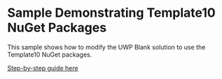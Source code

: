 ﻿# Sample Demonstrating Template10 NuGet Packages

This sample shows how to modify the UWP Blank solution to use the Template10 NuGet packages.

[Step-by-step guide here](..\Documentation\01-GettingStarted.md)